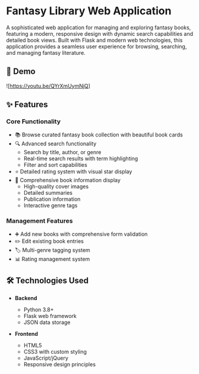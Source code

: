 # Fantasy Library Web Application

A sophisticated web application for managing and exploring fantasy books, featuring a modern, responsive design with dynamic search capabilities and detailed book views. Built with Flask and modern web technologies, this application provides a seamless user experience for browsing, searching, and managing fantasy literature.

## 🎥 Demo
![https://youtu.be/QYrXmUymNjQ]

## ✨ Features

### Core Functionality
- 📚 Browse curated fantasy book collection with beautiful book cards
- 🔍 Advanced search functionality
  - Search by title, author, or genre
  - Real-time search results with term highlighting
  - Filter and sort capabilities
- ⭐ Detailed rating system with visual star display
- 📖 Comprehensive book information display
  - High-quality cover images
  - Detailed summaries
  - Publication information
  - Interactive genre tags

### Management Features
- ➕ Add new books with comprehensive form validation
- ✏️ Edit existing book entries
- 🏷️ Multi-genre tagging system
- 📊 Rating management system

## 🛠️ Technologies Used

- **Backend**
  - Python 3.8+
  - Flask web framework
  - JSON data storage
  
- **Frontend**
  - HTML5
  - CSS3 with custom styling
  - JavaScript/jQuery
  - Responsive design principles
  
